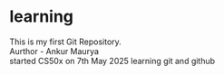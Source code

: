 # learning
This is my first Git Repository.
<br>
Aurthor - Ankur Maurya
<br>
started CS50x on 7th May 2025
learning git and github

